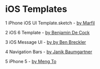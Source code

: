 # iOS Templates #


1 iPhone iOS UI Template.sketch - [by Marfil](http://www.mmarfil.com/)

2 iOS 6 Template - [by Benjamin De Cock](http://dribbble.com/shots/829306-iOS-6-Template)

3 iOS Message UI - [by by Ben Breckler](http://dribbble.com/shots/540655-iOS-Message-UI-made-with-Sketch-2)

4 Navigation Bars - [by Janik Baumgartner](http://dribbble.com/shots/949700-Navigation-Bars)

5 iPhone 5 - [by Meng To](http://mengto.com)